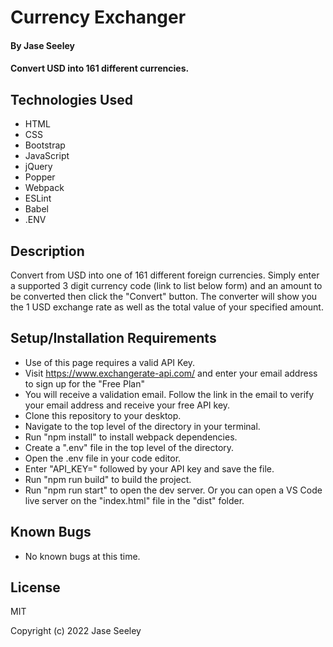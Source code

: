 # Currency Exchanger

#### By Jase Seeley

#### Convert USD into 161 different currencies.

## Technologies Used
* HTML
* CSS
* Bootstrap
* JavaScript
* jQuery
* Popper
* Webpack
* ESLint
* Babel
* .ENV

## Description

Convert from USD into one of 161 different foreign currencies. Simply enter a supported 3 digit currency code (link to list below form) and an amount to be converted then click the "Convert" button. The converter will show you the 1 USD exchange rate as well as the total value of your specified amount.
## Setup/Installation Requirements

* Use of this page requires a valid API Key.
* Visit https://www.exchangerate-api.com/ and enter your email address to sign up for the "Free Plan"
* You will receive a validation email. Follow the link in the email to verify your email address and receive your free API key.
* Clone this repository to your desktop.
* Navigate to the top level of the directory in your terminal.
* Run "npm install" to install webpack dependencies.
* Create a ".env" file in the top level of the directory.
* Open the .env file in your code editor.
* Enter "API_KEY=" followed by your API key and save the file.
* Run "npm run build" to build the project.
* Run "npm run start" to open the dev server. Or you can open a VS Code live server on the "index.html" file in the "dist" folder.

## Known Bugs

* No known bugs at this time.

## License

MIT

Copyright (c) 2022 Jase Seeley  